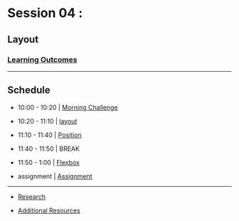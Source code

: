 
# Session 04 : 


## Layout 

### [Learning Outcomes](./learning-outcomes.md)

---

## Schedule
- 10:00 - 10:20 | [Morning Challenge](./morning-challenge.md)

- 10:20 - 11:10 | [layout](./layout.md)

- 11:10 - 11:40 | [Position](./Position-workshop.md)

- 11:40 - 11:50 | BREAK

- 11:50 - 1:00 | [Flexbox](./flexbox.md)

- assignment | [Assignment](./assignment.md)
--- 

- [Research](./research-topics.md)

- [Additional Resources](./resources.md)